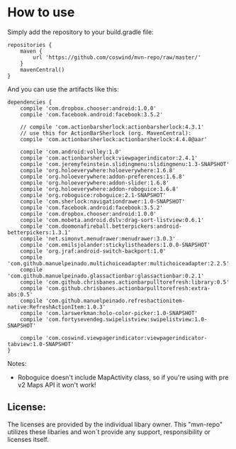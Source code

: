 How to use
========

Simply add the repository to your build.gradle file:

    repositories {
        maven {
            url 'https://github.com/coswind/mvn-repo/raw/master/'
        }
        mavenCentral()
    }

And you can use the artifacts like this:

    dependencies {
        compile 'com.dropbox.chooser:android:1.0.0'
        compile 'com.facebook.android:facebook:3.5.2'

        // compile 'com.actionbarsherlock:actionbarsherlock:4.3.1'
        // use this for ActionBarSherlock (org. MavenCentral):
        compile 'com.actionbarsherlock:actionbarsherlock:4.4.0@aar'

        compile 'com.android:volley:1.0'
        compile 'com.actionbarsherlock:viewpagerindicator:2.4.1'
        compile 'com.jeremyfeinstein.slidingmenu:slidingmenu:1.3-SNAPSHOT'
        compile 'org.holoeverywhere:holoeverywhere:1.6.8'
        compile 'org.holoeverywhere:addon-preferences:1.6.8'
        compile 'org.holoeverywhere:addon-slider:1.6.8'
        compile 'org.holoeverywhere:addon-roboguice:1.6.8'
        compile 'org.roboguice:roboguice:2.1-SNAPSHOT'
        compile 'com.sherlock:navigationdrawer:1.0-SNAPSHOT'
        compile 'com.facebook.android:facebook:3.5.2'
        compile 'com.dropbox.chooser:android:1.0.0'
        compile 'com.mobeta.android.dslv:drag-sort-listview:0.6.1'
        compile 'com.doomonafireball.betterpickers:android-betterpickers:1.3.1'
        compile 'net.simonvt.menudrawer:menudrawer:3.0.3'
        compile 'com.emilsjolander:stickylistheaders:1.0.0-SNAPSHOT'
        compile 'org.jraf:android-switch-backport:1.0'
        compile 'com.github.manuelpeinado.multichoiceadapter:multichoiceadapter:2.2.5'
        compile 'com.github.manuelpeinado.glassactionbar:glassactionbar:0.2.1'
        compile 'com.github.chrisbanes.actionbarpulltorefresh:library:0.5'
        compile 'com.github.chrisbanes.actionbarpulltorefresh:extra-abs:0.5'
        compile 'com.github.manuelpeinado.refreshactionitem-native:RefreshActionItem:1.0.3'
        compile 'com.larswerkman:holo-color-picker:1.0-SNAPSHOT'
        compile 'com.fortysevendeg.swipelistview:swipelistview:1.0-SNAPSHOT'
        
        compile 'com.coswind.viewpagerindicator:viewpagerindicator-tabview:1.0-SNAPSHOT'
    }

Notes:

- Roboguice doesn't include MapActivity class, so if you're using with pre v2 Maps API it won't work!

License:
--------
The licenses are provided by the individual libary owner. This "mvn-repo" utilizes these libaries and
won´t provide any support, responsibility or licenses itself.
